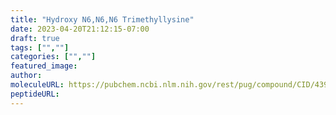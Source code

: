 ```yaml
---
title: "Hydroxy N6,N6,N6 Trimethyllysine"
date: 2023-04-20T21:12:15-07:00
draft: true
tags: ["",""]
categories: ["",""]
featured_image: 
author: 
moleculeURL: https://pubchem.ncbi.nlm.nih.gov/rest/pug/compound/CID/439460/record/SDF/?record_type=3d&response_type=display
peptideURL:
---
```

